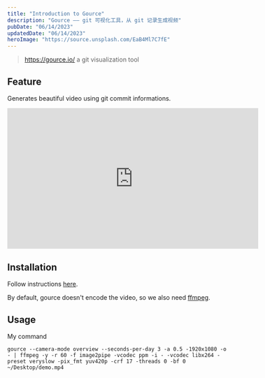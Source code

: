 ```yaml
---
title: "Introduction to Gource"
description: "Gource —— git 可视化工具，从 git 记录生成视频"
pubDate: "06/14/2023"
updatedDate: "06/14/2023"
heroImage: "https://source.unsplash.com/EaB4Ml7C7fE"
---
```


> https://gource.io/ a git visualization tool 

## Feature

Generates beautiful video using git commit informations.

<iframe
    src="https://www.youtube.com/embed/bn2l7GpePtY"
    title="YouTube video player"
    frameborder="0"
    allow="accelerometer; autoplay; clipboard-write; encrypted-media; gyroscope; picture-in-picture; web-share"
    allowfullscreen
></iframe>
<style>
iframe {
    max-width: 65ch;
    height: 36.5ch;
    width: 90vw;
}
</style>

## Installation

Follow instructions [here](https://gource.io/).

By default, gource doesn't encode the video, so we also need [ffmpeg](https://ffmpeg.org/).

## Usage

My command

```
gource --camera-mode overview --seconds-per-day 3 -a 0.5 -1920x1080 -o - | ffmpeg -y -r 60 -f image2pipe -vcodec ppm -i - -vcodec libx264 -preset veryslow -pix_fmt yuv420p -crf 17 -threads 0 -bf 0 ~/Desktop/demo.mp4
```
